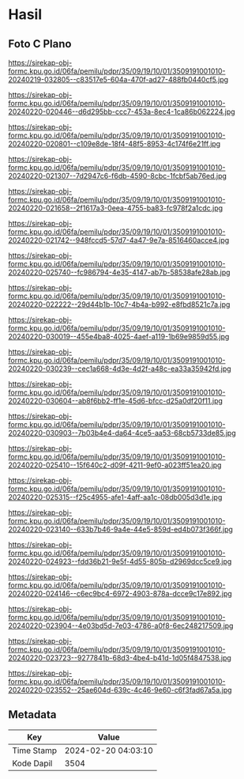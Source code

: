 # Hasil

## Foto C Plano

https://sirekap-obj-formc.kpu.go.id/06fa/pemilu/pdpr/35/09/19/10/01/3509191001010-20240219-032805--c83517e5-604a-470f-ad27-488fb0440cf5.jpg

https://sirekap-obj-formc.kpu.go.id/06fa/pemilu/pdpr/35/09/19/10/01/3509191001010-20240220-020446--d6d295bb-ccc7-453a-8ec4-1ca86b062224.jpg

https://sirekap-obj-formc.kpu.go.id/06fa/pemilu/pdpr/35/09/19/10/01/3509191001010-20240220-020801--c109e8de-18f4-48f5-8953-4c174f6e21ff.jpg

https://sirekap-obj-formc.kpu.go.id/06fa/pemilu/pdpr/35/09/19/10/01/3509191001010-20240220-021307--7d2947c6-f6db-4590-8cbc-1fcbf5ab76ed.jpg

https://sirekap-obj-formc.kpu.go.id/06fa/pemilu/pdpr/35/09/19/10/01/3509191001010-20240220-021658--2f1617a3-0eea-4755-ba83-fc978f2a1cdc.jpg

https://sirekap-obj-formc.kpu.go.id/06fa/pemilu/pdpr/35/09/19/10/01/3509191001010-20240220-021742--948fccd5-57d7-4a47-9e7a-8516460acce4.jpg

https://sirekap-obj-formc.kpu.go.id/06fa/pemilu/pdpr/35/09/19/10/01/3509191001010-20240220-025740--fc986794-4e35-4147-ab7b-58538afe28ab.jpg

https://sirekap-obj-formc.kpu.go.id/06fa/pemilu/pdpr/35/09/19/10/01/3509191001010-20240220-022222--29d44b1b-10c7-4b4a-b992-e8fbd8521c7a.jpg

https://sirekap-obj-formc.kpu.go.id/06fa/pemilu/pdpr/35/09/19/10/01/3509191001010-20240220-030019--455e4ba8-4025-4aef-a119-1b69e9859d55.jpg

https://sirekap-obj-formc.kpu.go.id/06fa/pemilu/pdpr/35/09/19/10/01/3509191001010-20240220-030239--cec1a668-4d3e-4d2f-a48c-ea33a35942fd.jpg

https://sirekap-obj-formc.kpu.go.id/06fa/pemilu/pdpr/35/09/19/10/01/3509191001010-20240220-030604--ab8f6bb2-ff1e-45d6-bfcc-d25a0df20f11.jpg

https://sirekap-obj-formc.kpu.go.id/06fa/pemilu/pdpr/35/09/19/10/01/3509191001010-20240220-030903--7b03b4e4-da64-4ce5-aa53-68cb5733de85.jpg

https://sirekap-obj-formc.kpu.go.id/06fa/pemilu/pdpr/35/09/19/10/01/3509191001010-20240220-025410--15f640c2-d09f-4211-9ef0-a023ff51ea20.jpg

https://sirekap-obj-formc.kpu.go.id/06fa/pemilu/pdpr/35/09/19/10/01/3509191001010-20240220-025315--f25c4955-afe1-4aff-aa1c-08db005d3d1e.jpg

https://sirekap-obj-formc.kpu.go.id/06fa/pemilu/pdpr/35/09/19/10/01/3509191001010-20240220-023140--633b7b46-9a4e-44e5-859d-ed4b073f366f.jpg

https://sirekap-obj-formc.kpu.go.id/06fa/pemilu/pdpr/35/09/19/10/01/3509191001010-20240220-024923--fdd36b21-9e5f-4d55-805b-d2969dcc5ce9.jpg

https://sirekap-obj-formc.kpu.go.id/06fa/pemilu/pdpr/35/09/19/10/01/3509191001010-20240220-024146--c6ec9bc4-6972-4903-878a-dcce9c17e892.jpg

https://sirekap-obj-formc.kpu.go.id/06fa/pemilu/pdpr/35/09/19/10/01/3509191001010-20240220-023904--4e03bd5d-7e03-4786-a0f8-6ec248217509.jpg

https://sirekap-obj-formc.kpu.go.id/06fa/pemilu/pdpr/35/09/19/10/01/3509191001010-20240220-023723--9277841b-68d3-4be4-b41d-1d05f4847538.jpg

https://sirekap-obj-formc.kpu.go.id/06fa/pemilu/pdpr/35/09/19/10/01/3509191001010-20240220-023552--25ae604d-639c-4c46-9e60-c6f3fad67a5a.jpg


## Metadata

| Key        | Value               |
| ---------- | ------------------- |
| Time Stamp | 2024-02-20 04:03:10 |
| Kode Dapil | 3504                |




